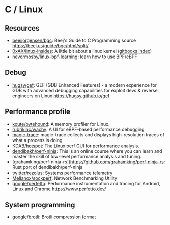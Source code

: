 # C / Linux

## Resources

- [beejjorgensen/bgc](https://github.com/beejjorgensen/bgc): Beej's Guide to C
  Programming source <https://beej.us/guide/bgc/html/split/>
- [0xAX/linux-insides](https://github.com/0xAX/linux-insides): A little bit
  about a linux kernel
  ([gitbooks index](https://0xax.gitbooks.io/linux-insides/content/index.html))
- [nevermosby/linux-bpf-learning](https://github.com/nevermosby/linux-bpf-learning):
  learn how to use BPF/eBPF

## Debug

- [hugsy/gef](https://github.com/hugsy/gef): GEF (GDB Enhanced Features) - a
  modern experience for GDB with advanced debugging capabilities for exploit
  devs & reverse engineers on Linux <https://hugsy.github.io/gef>

## Performance profile

- [koute/bytehound](https://github.com/koute/bytehound): A memory profiler for
  Linux.
- [rubrikinc/wachy](https://github.com/rubrikinc/wachy): A UI for eBPF-based
  performance debugging
- [magic-trace](https://github.com/janestreet/magic-trace): magic-trace collects
  and displays high-resolution traces of what a process is doing
- [KDAB/hotspot](https://github.com/KDAB/hotspot): The Linux perf GUI for
  performance analysis.
- [dendibakh/perf-ninja](https://github.com/dendibakh/perf-ninja): This is an
  online course where you can learn and master the skill of low-level
  performance analysis and tuning.
- [grahamking/perf-ninja-rs](https://github.com/grahamking/perf-ninja-rs: Rust
  port of dendibakh/perf-ninja
- [twitter/rezolus](https://github.com/twitter/rezolus): Systems performance
  telemetry
- [Mellanox/sockperf](https://github.com/Mellanox/sockperf): Network
  Benchmarking Utility
- [google/perfetto](https://github.com/google/perfetto): Performance
  instrumentation and tracing for Android, Linux and Chrome
  <https://www.perfetto.dev/>

## System programming

- [google/brotli](https://github.com/google/brotli): Brotli compression format
